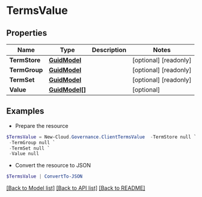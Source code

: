 # TermsValue
## Properties

Name | Type | Description | Notes
------------ | ------------- | ------------- | -------------
**TermStore** | [**GuidModel**](GuidModel.md) |  | [optional] [readonly] 
**TermGroup** | [**GuidModel**](GuidModel.md) |  | [optional] [readonly] 
**TermSet** | [**GuidModel**](GuidModel.md) |  | [optional] [readonly] 
**Value** | [**GuidModel[]**](GuidModel.md) |  | [optional] 

## Examples

- Prepare the resource
```powershell
$TermsValue = New-Cloud.Governance.ClientTermsValue  -TermStore null `
 -TermGroup null `
 -TermSet null `
 -Value null
```

- Convert the resource to JSON
```powershell
$TermsValue | ConvertTo-JSON
```

[[Back to Model list]](../README.md#documentation-for-models) [[Back to API list]](../README.md#documentation-for-api-endpoints) [[Back to README]](../README.md)


